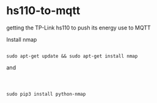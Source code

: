 # hs110-to-mqtt
getting the TP-Link hs110 to push its energy use to MQTT

Install nmap


<code>
sudo apt-get update && sudo apt-get install nmap 
</code>

and 


<code>

sudo pip3 install python-nmap

</code>
